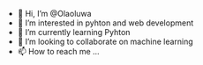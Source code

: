 - 👋 Hi, I’m @Olaoluwa
- 👀 I’m interested in pyhton and web development
- 🌱 I’m currently learning Pyhton
- 💞️ I’m looking to collaborate on machine learning 
- 📫 How to reach me ...

<!---
sainteshi/sainteshi is a ✨ special ✨ repository because its `README.md` (this file) appears on your GitHub profile.
You can click the Preview link to take a look at your changes.
--->
